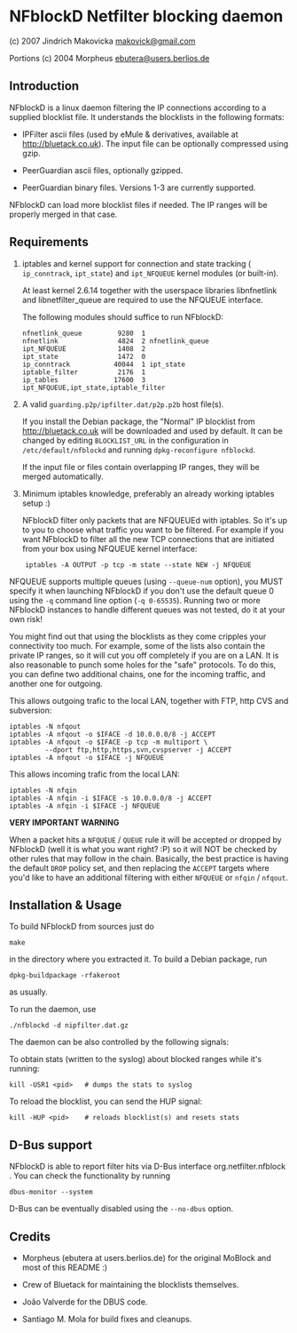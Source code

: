 NFblockD Netfilter blocking daemon
==================================

(c) 2007 Jindrich Makovicka <makovick@gmail.com>

Portions (c) 2004 Morpheus <ebutera@users.berlios.de>

Introduction
------------

NFblockD is a linux daemon filtering the IP connections according to a
supplied blocklist file. It understands the blocklists in the
following formats:

- IPFilter ascii files (used by eMule & derivatives, available at
  http://bluetack.co.uk). The input file can be optionally compressed
  using gzip.

- PeerGuardian ascii files, optionally gzipped.

- PeerGuardian binary files. Versions 1-3 are currently supported.

NFblockD can load more blocklist files if needed. The IP ranges will
be properly merged in that case.

Requirements
------------

1. iptables and kernel support for connection and state tracking (
   `ip_conntrack`, `ipt_state`) and `ipt_NFQUEUE` kernel
   modules (or built-in).

   At least kernel 2.6.14 together with the userspace libraries
   libnfnetlink and libnetfilter_queue are required to use the NFQUEUE
   interface.

   The following modules should suffice to run NFblockD:

   ```
   nfnetlink_queue         9280  1
   nfnetlink               4824  2 nfnetlink_queue
   ipt_NFQUEUE             1408  2
   ipt_state               1472  0
   ip_conntrack           40044  1 ipt_state
   iptable_filter          2176  1
   ip_tables              17600  3 ipt_NFQUEUE,ipt_state,iptable_filter
   ```

2. A valid `guarding.p2p/ipfilter.dat/p2p.p2b` host file(s).

   If you install the Debian package, the "Normal" IP blocklist from
   http://bluetack.co.uk will be downloaded and used by default. It
   can be changed by editing `BLOCKLIST_URL` in the configuration in
   `/etc/default/nfblockd` and running `dpkg-reconfigure nfblockd`.

   If the input file or files contain overlapping IP ranges, they will
   be merged automatically.

3. Minimum iptables knowledge, preferably an already working iptables
   setup :)

   NFblockD filter only packets that are NFQUEUEd with iptables. So
   it's up to you to choose what traffic you want to be filtered.  For
   example if you want NFblockD to filter all the new TCP connections
   that are initiated from your box using NFQUEUE kernel interface:

```
    iptables -A OUTPUT -p tcp -m state --state NEW -j NFQUEUE
```

NFQUEUE supports multiple queues (using `--queue-num` option), you
MUST specify it when launching NFblockD if you don't use the default
queue 0 using the `-q` command line option (`-q 0-65535`).  Running
two or more NFblockD instances to handle different queues was not
tested, do it at your own risk!

You might find out that using the blocklists as they come cripples
your connectivity too much. For example, some of the lists also
contain the private IP ranges, so it will cut you off completely if
you are on a LAN. It is also reasonable to punch some holes for the
"safe" protocols. To do this, you can define two additional chains,
one for the incoming traffic, and another one for outgoing.

This allows outgoing trafic to the local LAN, together with FTP,
http CVS and subversion:

```
iptables -N nfqout
iptables -A nfqout -o $IFACE -d 10.0.0.0/8 -j ACCEPT
iptables -A nfqout -o $IFACE -p tcp -m multiport \
         --dport ftp,http,https,svn,cvspserver -j ACCEPT
iptables -A nfqout -o $IFACE -j NFQUEUE
```

This allows incoming trafic from the local LAN:

```
iptables -N nfqin
iptables -A nfqin -i $IFACE -s 10.0.0.0/8 -j ACCEPT
iptables -A nfqin -i $IFACE -j NFQUEUE
```

**VERY IMPORTANT WARNING**

When a packet hits a `NFQUEUE` / `QUEUE` rule it will be accepted or
dropped by NFblockD (well it is what you want right? :P) so it will
NOT be checked by other rules that may follow in the chain. Basically,
the best practice is having the default `DROP` policy set, and then
replacing the `ACCEPT` targets where you'd like to have an additional
filtering with either `NFQUEUE` or `nfqin` / `nfqout`.

Installation & Usage
--------------------

To build NFblockD from sources just do

```
make
```

in the directory where you extracted it. To build a Debian package, run

```
dpkg-buildpackage -rfakeroot
```

as usually.

To run the daemon, use

```
./nfblockd -d nipfilter.dat.gz
```

The daemon can be also controlled by the following signals:

To obtain stats (written to the syslog) about blocked ranges while
it's running:

```
kill -USR1 <pid>   # dumps the stats to syslog
```

To reload the blocklist, you can send the HUP signal:

```
kill -HUP <pid>    # reloads blocklist(s) and resets stats
```

D-Bus support
-------------

NFblockD is able to report filter hits via D-Bus interface
org.netfilter.nfblock . You can check the functionality by running

```
dbus-monitor --system
```

D-Bus can be eventually disabled using the `--no-dbus` option.

Credits
-------

- Morpheus (ebutera at users.berlios.de) for the original MoBlock and
  most of this README :)

- Crew of Bluetack for maintaining the blocklists themselves.

- João Valverde for the DBUS code.

- Santiago M. Mola for build fixes and cleanups.


